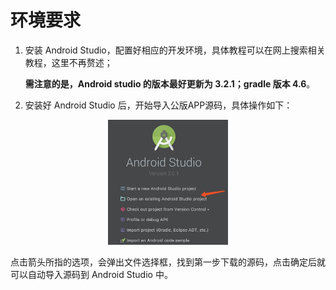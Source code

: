 # 环境要求

1. 安装 Android Studio，配置好相应的开发环境，具体教程可以在网上搜索相关教程，这里不再赘述；

   **需注意的是，Android studio 的版本最好更新为 3.2.1；gradle 版本 4.6**。

2. 安装好 Android Studio 后，开始导入公版APP源码，具体操作如下：

<div align=center>
<img src="media/15412362172483.jpg" with="200" height="200"/>
</div>

点击箭头所指的选项，会弹出文件选择框，找到第一步下载的源码，点击确定后就可以自动导入源码到 Android Studio 中。


